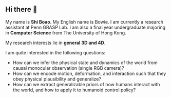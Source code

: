 ## Hi there 👋

My name is **Shi Boao**. My English name is Bowie. I am currently a research assistant at Penn GRASP Lab. I am also a final year undergraduate majoring in **Computer Science** from The University of Hong Kong.

My research interests lie in **general 3D and 4D**.

I am quite interested in the following questions:

- How can we infer the physical state and dynamics of the world from causal monocular observation (single RGB camera)?
- How can we encode motion, deformation, and interaction such that they obey physical plausibility and generalize?
- How can we extract generalizable priors of how humans interact with the world, and how to apply it to humanoid control policy?
